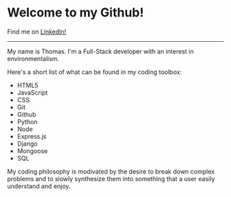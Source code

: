 # Welcome to my Github! 

Find me on [LinkedIn!](https://www.linkedin.com/in/thomas-hummel1867/)

***
My name is Thomas. I'm a Full-Stack developer with an interest in environmentalism. 

Here's a short list of what can be found in my coding toolbox: 

- HTML5 
- JavaScript 
- CSS 
- Git 
- Github 
- Python 
- Node 
- Express.js 
- Django 
- Mongoose 
- SQL 

My coding philosophy is modivated by the desire to break down complex problems and to slowly synthesize them into something that a user easily understand and enjoy. 

